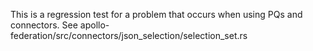 This is a regression test for a problem that occurs when using PQs and connectors. See
apollo-federation/src/connectors/json_selection/selection_set.rs
